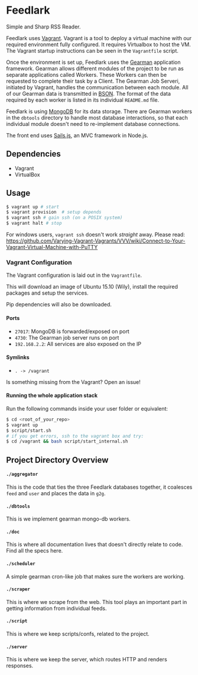 Feedlark
========

Simple and Sharp RSS Reader.

Feedlark uses [Vagrant](http://vagrantup.com). Vagrant is a tool to deploy a virtual machine with our required environment fully configured. It requires Virtualbox to host the VM. The Vagrant startup instructions can be seen in the `Vagrantfile` script.

Once the environment is set up, Feedlark uses the [Gearman](http://gearman.org) application framework. Gearman allows different modules of the project to be run as separate applications called Workers. These Workers can then be requested to complete their task by a Client. The Gearman Job Serveri, initiated by Vagrant, handles the communication between each module. All of our Gearman data is transmitted in [BSON](https://en.wikipedia.org/wiki/BSON). The format of the data required by each worker is listed in its individual `README.md` file.

Feedlark is using [MongoDB](http://mongodb.org) for its data storage. There are Gearman workers in the `dbtools` directory to handle most database interactions, so that each individual module doesn't need to re-implement database connections.

The front end uses [Sails.js](http://sailsjs.org), an MVC framework in Node.js.

Dependencies
------------

- Vagrant
- VirtualBox

Usage
-----

```sh
$ vagrant up # start
$ vagrant provision  # setup depends
$ vagrant ssh # gain ssh (on a POSIX system)
$ vagrant halt # stop
```

For windows users, `vagrant ssh` doesn't work _straight_ away. Please read:
https://github.com/Varying-Vagrant-Vagrants/VVV/wiki/Connect-to-Your-Vagrant-Virtual-Machine-with-PuTTY


### Vagrant Configuration

The Vagrant configuration is laid out in the `Vagrantfile`.

This will download an image of Ubuntu 15.10 (Wily), install the required
packages and setup the services.

Pip dependencies will also be downloaded.

#### Ports

- `27017`: MongoDB is forwarded/exposed on port
-  `4730`: The Gearman job server runs on port
- `192.168.2.2`: All services are also exposed on the IP

#### Symlinks


- `. -> /vagrant`

Is something missing from the Vagrant? Open an issue!

#### Running the whole application stack

Run the following commands inside your user folder or equivalent:

```sh
$ cd <root_of_your_repo>
$ vagrant up
$ script/start.sh
# if you get errors, ssh to the vagrant box and try:
$ cd /vagrant && bash script/start_internal.sh
```

Project Directory Overview
---------------------------

#### `./aggregator`

This is the code that ties the three Feedlark databases together, it coalesces
`feed` and `user` and places the data in `g2g`.

#### `./dbtools`

This is we implement gearman mongo-db workers.

#### `./doc`

This is where all documentation lives that doesn't directly relate to code.
Find all the specs here.

#### `./scheduler`

A simple gearman cron-like job that makes sure the workers are working.

#### `./scraper`

This is where we scrape from the web. This tool plays an important part in
getting information from individual feeds.

#### `./script`

This is where we keep scripts/confs, related to the project.

#### `./server`

This is where we keep the server, which routes HTTP and renders responses.
